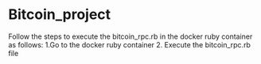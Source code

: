 # Bitcoin_project
Follow the steps to execute the bitcoin_rpc.rb in the docker ruby container as follows:
1.Go to the docker ruby container
2. Execute the bitcoin_rpc.rb file
